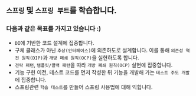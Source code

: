 ## `스프링` 및 `스프링 부트`를 학습합니다.

### 다음과 같은 목표를 가지고 있습니다 :)
- `DI`에 기반한 코드 설계에 집중합니다.
- 구체 클래스가 아닌 `추상(인터페이스)`에 의존하도로 설계합니다. 이를 통해 `의존성 역전 원칙(DIP)`과 `개방 폐쇄 원칙(OCP)`을 실현하도록 합니다.
- `전략 패턴`, `템플릿/콜백 패턴`을 따라 `개방 폐쇄 원칙(OCP)` 실현에 집중합니다.
- 기능 구현 이전, 테스트 코드를 먼저 작성한 뒤 기능을 개발해 가는 `테스트 주도 개발`에 집중합니다.
- 스프링관련 `학습 테스트`를 만들어 스프링 사용법에 대해 익힙니다.

